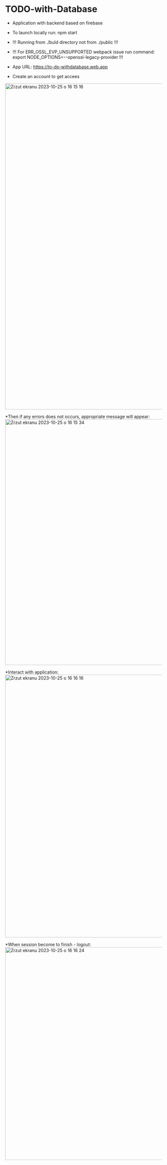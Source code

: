 # TODO-with-Database

* Application with backend based on firebase

* To launch locally run: npm start
* !!! Running from ./buld directory not from ./public !!!

* !!! For ERR_OSSL_EVP_UNSUPPORTED webpack issue run command: export NODE_OPTIONS=--openssl-legacy-provider !!!

* App URL: https://to-do-withdatabase.web.app

* Create an account to get accees
<img width="1049" alt="Zrzut ekranu 2023-10-25 o 16 15 16" src="https://github.com/user-attachments/assets/5602e725-1e80-499d-a9d1-747a10b2a0ff" />


*Then if any errors does not occurs, appropriate message will appear:
<img width="791" alt="Zrzut ekranu 2023-10-25 o 16 15 34" src="https://github.com/user-attachments/assets/3228f862-fc19-48d8-9898-668f7dbbcab9" />


*Interact with application:
<img width="845" alt="Zrzut ekranu 2023-10-25 o 16 16 16" src="https://github.com/user-attachments/assets/7ab6eeef-96c1-4fdb-ac80-f09a1b199860" />


*When session become to finish - logout:
<img width="685" alt="Zrzut ekranu 2023-10-25 o 16 16 24" src="https://github.com/user-attachments/assets/4cae9029-e7e5-4ebc-ac4e-7c85f12c2bd9" />

